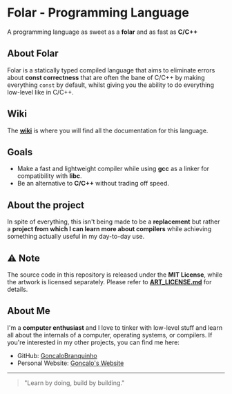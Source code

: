 # Folar - Programming Language

A programming language as sweet as a **folar** and as fast as **C/C++**

## About Folar

Folar is a statically typed compiled language that aims to eliminate errors about **const correctness** that are often the bane of C/C++ by making everything `const` by default, whilst giving you the ability to do everything low-level like in C/C++.

## Wiki

The **[wiki](link-to-wiki)** is where you will find all the documentation for this language.

## Goals

- Make a fast and lightweight compiler while using **gcc** as a linker for compatibility with **libc**.
- Be an alternative to **C/C++** without trading off speed.

## About the project

In spite of everything, this isn't being made to be a **replacement** but rather a **project from which I can learn more about compilers** while achieving something actually useful in my day-to-day use.

## ⚠️ Note

The source code in this repository is released under the **MIT License**, while the artwork is licensed separately. Please refer to **[ART_LICENSE.md](link-to-art-license)** for details.

## About Me

I'm a **computer enthusiast** and I love to tinker with low-level stuff and learn all about the internals of a computer, operating systems, or compilers. If you're interested in my other projects, you can find me here:

- GitHub: [GoncaloBranquinho](https://github.com/GoncaloBranquinho)
- Personal Website: [Goncalo's Website](link-to-your-website)

---

> "Learn by doing, build by building."

